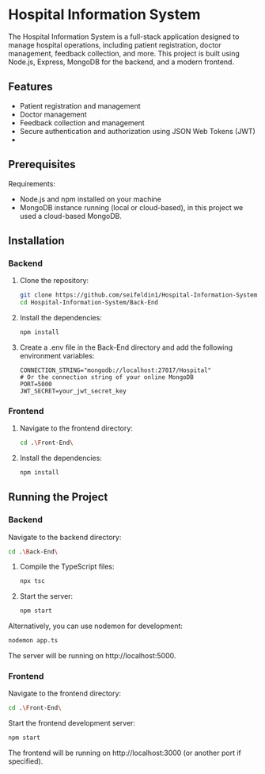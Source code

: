 # Hospital Information System

The Hospital Information System is a full-stack application designed to manage hospital operations, including patient registration, doctor management, feedback collection, and more.
This project is built using Node.js, Express, MongoDB for the backend, and a modern frontend.

## Features

- Patient registration and management
- Doctor management
- Feedback collection and management
- Secure authentication and authorization using JSON Web Tokens (JWT)
-

## Prerequisites

Requirements:

- Node.js and npm installed on your machine
- MongoDB instance running (local or cloud-based), in this project we used a cloud-based MongoDB.

## Installation

### Backend

1. Clone the repository:
   ```sh
   git clone https://github.com/seifeldin1/Hospital-Information-System.git
   cd Hospital-Information-System/Back-End
   ```
2. Install the dependencies:

   ```sh
   npm install
   ```

3. Create a .env file in the Back-End directory and add the following environment variables:

   ```
   CONNECTION_STRING="mongodb://localhost:27017/Hospital"
   # Or the connection string of your online MongoDB
   PORT=5000
   JWT_SECRET=your_jwt_secret_key
   ```

### Frontend

1. Navigate to the frontend directory:

   ```sh
   cd .\Front-End\
   ```

2. Install the dependencies:

   ```sh
   npm install
   ```

## Running the Project

### Backend

Navigate to the backend directory:

```sh
cd .\Back-End\
```

1. Compile the TypeScript files:

   ```sh
   npx tsc
   ```

2. Start the server:

   ```sh
   npm start
   ```

Alternatively, you can use nodemon for development:

```sh
nodemon app.ts
```

The server will be running on http://localhost:5000.

### Frontend

Navigate to the frontend directory:

```sh
cd .\Front-End\
```

Start the frontend development server:

```sh
npm start
```

The frontend will be running on http://localhost:3000 (or another port if specified).
